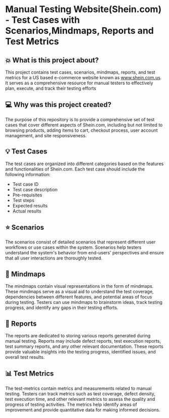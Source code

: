 # Manual Testing Website(Shein.com) - Test Cases with Scenarios,Mindmaps, Reports and Test Metrics



## :boom: What is this project about?
This project contains test cases, scenarios, mindmaps, reports, and test metrics for a US based e-commerce website known as www.shein.com.us. 
It serves as a comprehensive resource for manual testers to effectively plan, execute, and track their testing efforts

## :computer: Why was this project created?
The purpose of this repository is to provide a comprehensive set of test cases that cover different aspects of Shein.com, including but not limited to browsing products, adding items to cart, checkout process, user account management, and site responsiveness.


## :bulb:  Test Cases 
The test cases are organized into different categories based on the features and functionalities of Shein.com.
 Each test case should include the following information:

- Test case ID
- Test case description
- Pre-requisites
- Test steps
- Expected results
- Actual results 


## :star: Scenarios
The scenarios consist of detailed scenarios that represent different user workflows or use cases within the system. Scenarios help testers understand the system's behavior from end-users' perspectives and ensure that all user interactions are thoroughly tested.

## :thought_balloon: Mindmaps
The mindmaps contain visual representations in the form of mindmaps. These mindmaps serve as a visual aid to understand the test coverage, dependencies between different features, and potential areas of focus during testing. Testers can use mindmaps to brainstorm ideas, track testing progress, and identify any gaps in their testing efforts.

## :notebook: Reports
The reports are dedicated to storing various reports generated during manual testing. Reports may include defect reports, test execution reports, test summary reports, and any other relevant documentation. These reports provide valuable insights into the testing progress, identified issues, and overall test results.

## :bar_chart: Test Metrics
The test-metrics contain metrics and measurements related to manual testing. Testers can track metrics such as test coverage, defect density, test execution time, and other relevant metrics to assess the quality and progress of testing activities. The metrics help identify areas of improvement and provide quantitative data for making informed decisions.
